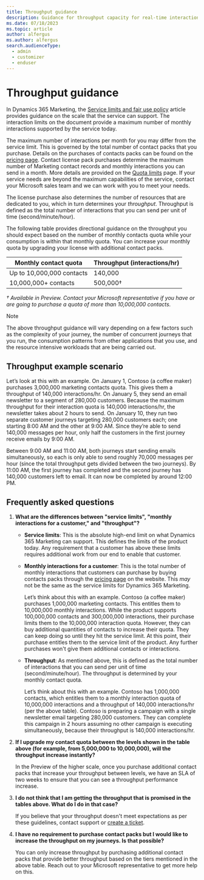 ```yaml
---
title: Throughput guidance
description: Guidance for throughput capacity for real-time interactions in Dynamics 365 Marketing.
ms.date: 07/18/2023
ms.topic: article
author: alfergus
ms.author: alfergus
search.audienceType: 
  - admin
  - customizer
  - enduser
---
```


# Throughput guidance

In Dynamics 365 Marketing, the [Service limits and fair use policy](fair-use-policy.md) article provides guidance on the scale that the service can support. The interaction limits on the document provide a maximum number of monthly interactions supported by the service today.

The maximum number of interactions per month for you may differ from the service limit. This is governed by the total number of contact packs that you purchase. Details on the purchases of contacts packs can be found on the [pricing page](https://dynamics.microsoft.com/marketing/pricing/). Contact license pack purchases determine the maximum number of Marketing contact records and monthly interactions you can send in a month. More details are provided on the [Quota limits](quota-management.md) page. If your service needs are beyond the maximum capabilities of the service, contact your Microsoft sales team and we can work with you to meet your needs.

The license purchase also determines the number of resources that are dedicated to you, which in turn determines your *throughput*. Throughput is defined as the total number of interactions that you can send per unit of time (second/minute/hour).

The following table provides directional guidance on the throughput you should expect based on the number of monthly contacts quota while your consumption is within that monthly quota. You can increase your monthly quota by upgrading your license with additional contact packs.

| Monthly contact quota     | Throughput (interactions/hr) |
|---------------------------|------------------------------|
| Up to 10,000,000 contacts | 140,000                      |
| 10,000,000+ contacts      | 500,000†                     |
*† Available in Preview. Contact your Microsoft representative if you have or are going to purchase a quota of more than 10,000,000 contacts.*

> [!NOTE]
> The above throughput guidance will vary depending on a few factors such as the complexity of your journey, the number of concurrent journeys that you run, the consumption patterns from other applications that you use, and the resource intensive workloads that are being carried out.

## Throughput example scenario

Let’s look at this with an example. On January 1, Contoso (a coffee maker) purchases 3,000,000 marketing contacts quota. This gives them a throughput of 140,000 interactions/hr. On January 5, they send an email newsletter to a segment of 280,000 customers. Because the maximum throughput for their interaction quota is 140,000 interactions/hr, the newsletter takes about 2 hours to send. On January 10, they run two separate customer journeys targeting 280,000 customers each; one starting 8:00 AM and the other at 9:00 AM. Since they’re able to send 140,000 messages per hour, only half the customers in the first journey receive emails by 9:00 AM.

Between 9:00 AM and 11:00 AM, both journeys start sending emails simultaneously, so each is only able to send roughly 70,000 messages per hour (since the total throughput gets divided between the two journeys). By 11:00 AM, the first journey has completed and the second journey has 140,000 customers left to email. It can now be completed by around 12:00 PM.

## Frequently asked questions

1. **What are the differences between "service limits", "monthly interactions for a customer," and "throughput"?**

    - **Service limits**: This is the absolute high-end limit on what Dynamics 365 Marketing can support. This defines the limits of the product today. Any requirement that a customer has above these limits requires additional work from our end to enable that customer.
    - **Monthly interactions for a customer**: This is the total number of monthly interactions that customers can purchase by buying contacts packs through the [pricing page](https://dynamics.microsoft.com/marketing/pricing/) on the website. This *may* not be the same as the service limits for Dynamics 365 Marketing.
    
        Let’s think about this with an example. Contoso (a coffee maker) purchases 1,000,000 marketing contacts. This entitles them to 10,000,000 monthly interactions. While the product supports 100,000,000 contacts and 300,000,000 interactions, their purchase limits them to the 10,000,000 interaction quota. However, they can buy additional quantities of contacts to increase their quota. They can keep doing so until they hit the service limit. At this point, their purchase entitles them to the service limit of the product. Any further purchases won't give them additional contacts or interactions.
    - **Throughput**: As mentioned above, this is defined as the total number of interactions that you can send per unit of time (second/minute/hour). The throughput is determined by your monthly contact quota.

        Let’s think about this with an example. Contoso has 1,000,000 contacts, which entitles them to a monthly interaction quota of 10,000,000 interactions and a throughput of 140,000 interactions/hr (per the above table). Contoso is preparing a campaign with a single newsletter email targeting 280,000 customers. They can complete this campaign in 2 hours assuming no other campaign is executing simultaneously, because their throughput is 140,000 interactions/hr.

1. **If I upgrade my contact quota between the levels shown in the table above (for example, from 5,000,000 to 10,000,000), will the throughput increase instantly?**

    In the Preview of the higher scale, once you purchase additional contact packs that increase your throughput between levels, we have an SLA of two weeks to ensure that you can see a throughput performance increase.

1. **I do not think that I am getting the throughput that is promised in the tables above. What do I do in that case?**

    If you believe that your throughput doesn't meet expectations as per these guidelines, contact support or [create a ticket](/power-platform/admin/get-help-support).

1. **I have no requirement to purchase contact packs but I would like to increase the throughput on my journeys. Is that possible?**

    You can only increase throughput by purchasing additional contact packs that provide better throughput based on the tiers mentioned in the above table. Reach out to your Microsoft representative to get more help on this.